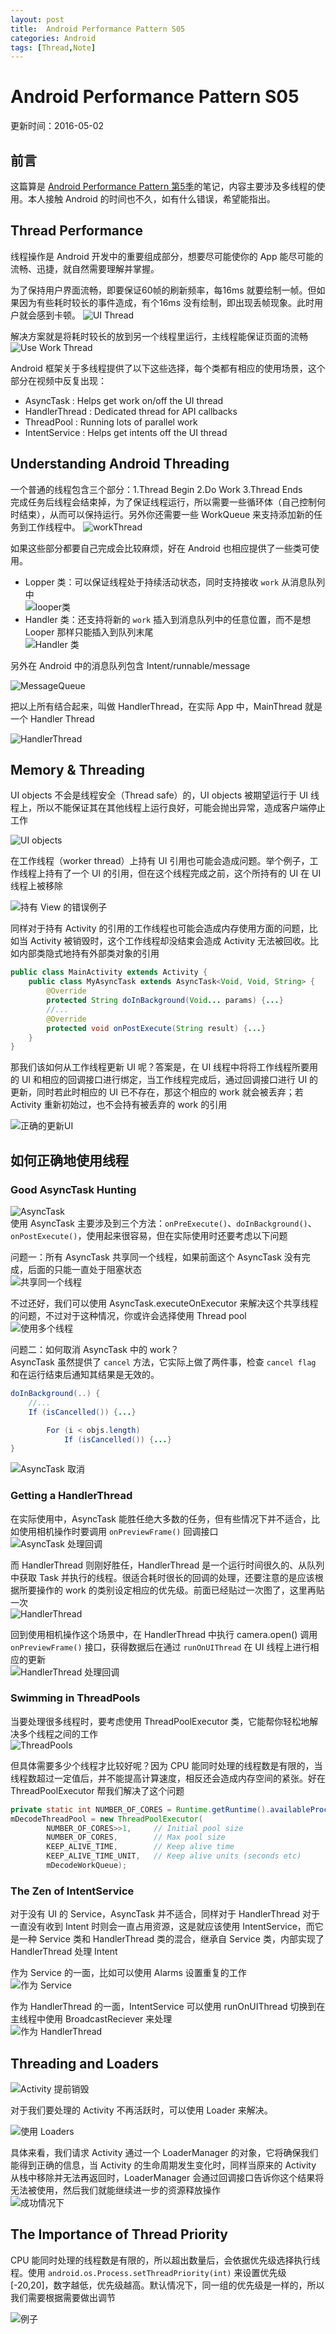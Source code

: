 ```yaml
---
layout: post
title:  Android Performance Pattern S05
categories: Android
tags: [Thread,Note]
---
```

# Android Performance Pattern S05
更新时间：2016-05-02

## 前言
这篇算是 [Android Performance Pattern 第5季](https://www.youtube.com/playlist?list=PLWz5rJ2EKKc9CBxr3BVjPTPoDPLdPIFCE)的笔记，内容主要涉及多线程的使用。本人接触 Android 的时间也不久，如有什么错误，希望能指出。
## Thread Performance
线程操作是 Android 开发中的重要组成部分，想要尽可能使你的 App 能尽可能的流畅、迅捷，就自然需要理解并掌握。

为了保持用户界面流畅，即要保证60帧的刷新频率，每16ms 就要绘制一帧。但如果因为有些耗时较长的事件造成，有个16ms 没有绘制，即出现丢帧现象。此时用户就会感到卡顿。
![UI Thread](/assets/2016-05/UIDrawing.png)

解决方案就是将耗时较长的放到另一个线程里运行，主线程能保证页面的流畅  
![Use Work Thread](/assets/2016-05/useWorkThread.png)

Android 框架关于多线程提供了以下这些选择，每个类都有相应的使用场景，这个部分在视频中反复出现：

- AsyncTask : Helps get work on/off the UI thread
- HandlerThread : Dedicated thread for API callbacks
- ThreadPool : Running lots of parallel work
- IntentService : Helps get intents off the UI thread

## Understanding Android Threading
一个普通的线程包含三个部分：1.Thread Begin 2.Do Work 3.Thread Ends  
完成任务后线程会结束掉，为了保证线程运行，所以需要一些循环体（自己控制何时结束），从而可以保持运行。另外你还需要一些 WorkQueue 来支持添加新的任务到工作线程中。
![workThread](/assets/2016-05/WorkThread.png)

如果这些部分都要自己完成会比较麻烦，好在 Android 也相应提供了一些类可使用。

- Lopper 类：可以保证线程处于持续活动状态，同时支持接收 `work` 从消息队列中  
![looper类](/assets/2016-05/Looper.png)
- Handler 类：还支持将新的 `work` 插入到消息队列中的任意位置，而不是想 Looper 那样只能插入到队列末尾  
![Handler 类](/assets/2016-05/Handler.png)

另外在 Android 中的消息队列包含 Intent/runnable/message

![MessageQueue](/assets/2016-05/MessageQueue.png)

把以上所有结合起来，叫做 HandlerThread，在实际 App 中，MainThread 就是一个 Handler Thread

![HandlerThread](/assets/2016-05/HandlerThread.png)

## Memory & Threading
UI objects 不会是线程安全（Thread safe）的，UI objects 被期望运行于 UI 线程上，所以不能保证其在其他线程上运行良好，可能会抛出异常，造成客户端停止工作

![UI objects](/assets/2016-05/UI_OtherThread.png)

在工作线程（worker thread）上持有 UI 引用也可能会造成问题。举个例子，工作线程上持有了一个 UI 的引用，但在这个线程完成之前，这个所持有的 UI 在 UI 线程上被移除

![持有 View 的错误例子](/assets/2016-05/Error_holdViewReference.png)

同样对于持有 Activity 的引用的工作线程也可能会造成内存使用方面的问题，比如当 Activity 被销毁时，这个工作线程却没结束会造成 Activity 无法被回收。比如内部类隐式地持有外部类对象的引用

```java
public class MainActivity extends Activity {
    public class MyAsyncTask extends AsyncTask<Void, Void, String> {
        @Override
        protected String doInBackground(Void... params) {...}
        //...
        @Override
        protected void onPostExecute(String result) {...}
    }
}
```

那我们该如何从工作线程更新 UI 呢？答案是，在 UI 线程中将将工作线程所要用的 UI 和相应的回调接口进行绑定，当工作线程完成后，通过回调接口进行 UI 的更新，同时若此时相应的 UI 已不存在，那这个相应的 work 就会被丢弃；若 Activity 重新初始过，也不会持有被丢弃的 work 的引用

![正确的更新UI](/assets/2016-05/useWorkRecords.png)

## 如何正确地使用线程

### Good AsyncTask Hunting
![AsyncTask](/assets/2016-05/AsyncTask.png)  
使用 AsyncTask 主要涉及到三个方法：`onPreExecute()`、`doInBackground()`、`onPostExecute()`，使用起来很容易，但在实际使用时还要考虑以下问题

问题一：所有 AsyncTask 共享同一个线程，如果前面这个 AsyncTask 没有完成，后面的只能一直处于阻塞状态  
![共享同一个线程](/assets/2016-05/AsyncTask_One_Thread.png)

不过还好，我们可以使用 AsyncTask.executeOnExecutor 来解决这个共享线程的问题，不过对于这种情况，你或许会选择使用 Thread pool  
![使用多个线程](/assets/2016-05/AsyncTask_Multi_Threads.png)

问题二：如何取消 AsyncTask 中的 work？  
AsyncTask 虽然提供了 `cancel` 方法，它实际上做了两件事，检查 `cancel flag` 和在运行结束后通知其结果是无效的。

```java
doInBackground(..) {
    //...
    If (isCancelled()) {...}

        For (i < objs.length)
            If (isCancelled()) {...}
}
```

![AsyncTask 取消](/assets/2016-05/cancelAsyncTask.png)

### Getting a HandlerThread
在实际使用中，AsyncTask 能胜任绝大多数的任务，但有些情况下并不适合，比如使用相机操作时要调用
 `onPreviewFrame()` 回调接口  
![AsyncTask 处理回调](/assets/2016-05/AsyncTask_Callbacks.png)

而 HandlerThread 则刚好胜任，HandlerThread 是一个运行时间很久的、从队列中获取 Task 并执行的线程。很适合耗时很长的回调的处理，还要注意的是应该根据所要操作的 work 的类别设定相应的优先级。前面已经贴过一次图了，这里再贴一次  
![HandlerThread](/assets/2016-05/HandlerThread.png)

回到使用相机操作这个场景中，在 HandlerThread 中执行 camera.open() 调用 `onPreviewFrame()` 接口，获得数据后在通过 `runOnUIThread` 在 UI 线程上进行相应的更新  
![HandlerThread 处理回调](/assets/2016-05/HandlerThread_Callbacks.png)

### Swimming in ThreadPools
当要处理很多线程时，要考虑使用 ThreadPoolExecutor 类，它能帮你轻松地解决多个线程之间的工作  
![ThreadPools](/assets/2016-05/ThreadPoolExecutor.png)

但具体需要多少个线程才比较好呢？因为 CPU 能同时处理的线程数是有限的，当线程数超过一定值后，并不能提高计算速度，相反还会造成内存空间的紧张。好在 ThreadPoolExecutor 帮我们解决了这个问题

```java
private static int NUMBER_OF_CORES = Runtime.getRuntime().availableProcessors();
mDecodeThreadPool = new ThreadPoolExecutor(
        NUMBER_OF_CORES>>1,     // Initial pool size
        NUMBER_OF_CORES,        // Max pool size
        KEEP_ALIVE_TIME,        // Keep alive time
        KEEP_ALIVE_TIME_UNIT,   // Keep alive units (seconds etc)
        mDecodeWorkQueue);
```

### The Zen of IntentService
对于没有 UI 的 Service，AsyncTask 并不适合，同样对于 HandlerThread 对于一直没有收到 Intent 时则会一直占用资源，这是就应该使用 IntentService，而它是一种 Service 类和 HandlerThread 类的混合，继承自 Service 类，内部实现了 HandlerThread 处理 Intent

作为 Service 的一面，比如可以使用 Alarms 设置重复的工作  
![作为 Service](/assets/2016-05/IntentService_Service.png)

作为 HandlerThread 的一面，IntentService 可以使用 runOnUIThread 切换到在主线程中使用 BroadcastReciever 来处理  
![作为 HandlerThread](/assets/2016-05/IntentService_HandlerThread.png)

## Threading and Loaders
![Activity 提前销毁](/assets/2016-05/Activity_No_Loader.png)

对于我们要处理的 Activity 不再活跃时，可以使用 Loader 来解决。

![使用 Loaders](/assets/2016-05/Activity_Loader.png)

具体来看，我们请求 Activity 通过一个 LoaderManager 的对象，它将确保我们能得到正确的信息，当 Activity 的生命周期发生变化时，同样当原来的 Activity 从栈中移除并无法再返回时，LoaderManager 会通过回调接口告诉你这个结果将无法被使用，然后我们就能继续进一步的资源释放操作  
![成功情况下](/assets/2016-05/Loader_Success.png)

## The Importance of Thread Priority
CPU 能同时处理的线程数是有限的，所以超出数量后，会依据优先级选择执行线程。使用 `android.os.Process.setThreadPriority(int)` 来设置优先级[-20,20]，数字越低，优先级越高。默认情况下，同一组的优先级是一样的，所以我们需要根据需要做出调节

![例子](/assets/2016-05/Base_State_Value.png)
